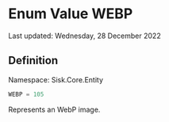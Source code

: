 # Enum Value WEBP
Last updated: Wednesday, 28 December 2022

## Definition
Namespace: Sisk.Core.Entity

```csharp
WEBP = 105
```

Represents an WebP image.

